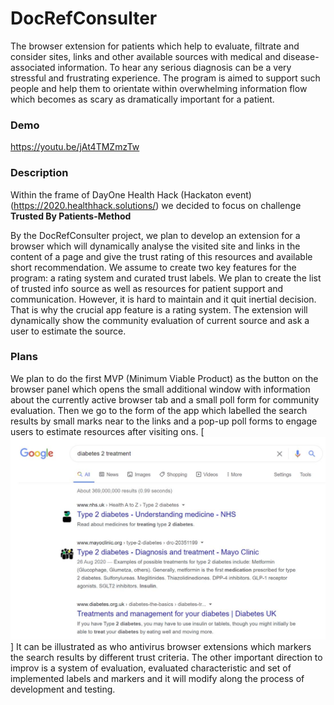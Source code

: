 # DocRefConsulter
The browser extension for patients which help to evaluate, filtrate and consider sites, links and other available sources with medical and disease-associated information.
To hear any serious diagnosis can be a very stressful and frustrating experience. The program is aimed to support such people and help them to orientate within overwhelming information flow which becomes as scary as dramatically important for a patient.

### Demo

https://youtu.be/jAt4TMZmzTw

### Description
Within the frame of DayOne Health Hack (Hackaton event)(https://2020.healthhack.solutions/) we decided to focus on challenge **Trusted By Patients-Method** 

By the DocRefConsulter project, we plan to develop an extension for a browser which will dynamically analyse the visited site and links in the content of a page and give the trust rating of this resources and available short recommendation.
We assume to create two key features for the program: a rating system and curated trust labels.
We plan to create the list of trusted info source as well as resources for patient support and communication. However, it is hard to maintain and it quit inertial decision. That is why the crucial app feature is a rating system. The extension will dynamically show the community evaluation of current source and ask a user to estimate the source.

### Plans
We plan to do the first MVP (Minimum Viable Product) as the button on the browser panel which opens the small additional window with information about the currently active browser tab and a small poll form for community evaluation.
Then we go to the form of the app which labelled the search results by small marks near to the links and a pop-up poll forms to engage users to estimate resources after visiting ons.
[<img src = "./images/search_results_labels.jpg">] It can be illustrated as who antivirus browser extensions which markers the search results by different trust criteria. The other important direction to improv is a system of evaluation, evaluated characteristic and set of implemented labels and markers and it will modify along the process of development and testing.
